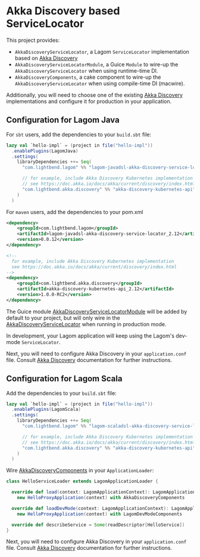 # Akka Discovery based ServiceLocator

This project provides:

* `AkkaDiscoveryServiceLocator`, a Lagom `ServiceLocator` implementation based on [Akka Discovery][]
* `AkkaDiscoveryServiceLocatorModule`, a Guice `Module` to wire-up the `AkkaDiscoveryServiceLocator` when using runtime-time DI.
* `AkkaDiscoveryComponents`, a cake component to wire-up the `AkkaDiscoveryServiceLocator` when using compile-time DI (macwire).

Additionally, you will need to choose one of the existing [Akka Discovery] implementations and configure it for production in your application.

## Configuration for Lagom Java

For `sbt` users, add the dependencies to your `build.sbt` file:

```sbt
lazy val `hello-impl` = (project in file("hello-impl"))
  .enablePlugins(LagomJava)
  .settings(
    libraryDependencies ++= Seq(
      "com.lightbend.lagom" %% "lagom-javadsl-akka-discovery-service-locator" % "0.0.12",

      // for example, include Akka Discovery Kubernetes implementation
      // see https://doc.akka.io/docs/akka/current/discovery/index.html
      "com.lightbend.akka.discovery" %% "akka-discovery-kubernetes-api" % "1.0.0-RC2"
    )
  )
```

For `maven` users, add the dependencies to your pom.xml

```xml
<dependency>
    <groupId>com.lightbend.lagom</groupId>
    <artifactId>lagom-javadsl-akka-discovery-service-locator_2.12</artifactId>
    <version>0.0.12</version>
</dependency>

<!-- 
  for example, include Akka Discovery Kubernetes implementation
  see https://doc.akka.io/docs/akka/current/discovery/index.html
-->
<dependency>
    <groupId>com.lightbend.akka.discovery</groupId>
    <artifactId>akka-discovery-kubernetes-api_2.12</artifactId>
    <version>1.0.0-RC2</version>
</dependency>
```

The Guice module [AkkaDiscoveryServiceLocatorModule](https://github.com/lagom/lagom-akka-discovery-service-locator/blob/master/service-locator/javadsl/src/main/java/com/lightbend/lagom/javadsl/akka/discovery/AkkaDiscoveryServiceLocatorModule.java) will be added by default to your project, but will only wire in the [AkkaDiscoveryServiceLocator](https://github.com/lagom/lagom-akka-discovery-service-locator/blob/master/service-locator/javadsl/src/main/java/com/lightbend/lagom/javadsl/akka/discovery/AkkaDiscoveryServiceLocator.java) when running in production mode. 

In development, your Lagom application will keep using the Lagom's dev-mode `ServiceLocator`. 

Next, you will need to configure Akka Discovery in your `application.conf` file. Consult [Akka Discovery] documentation for further instructions.


## Configuration for Lagom Scala

Add the dependencies to your `build.sbt` file:

```sbt
lazy val `hello-impl` = (project in file("hello-impl"))
  .enablePlugins(LagomScala)
  .settings(
    libraryDependencies ++= Seq(
      "com.lightbend.lagom" %% "lagom-scaladsl-akka-discovery-service-locator" % "0.0.12",

      // for example, include Akka Discovery Kubernetes implementation
      // see https://doc.akka.io/docs/akka/current/discovery/index.html
      "com.lightbend.akka.discovery" %% "akka-discovery-kubernetes-api" % "1.0.0-RC2"
    )
  )
```

Wire [AkkaDiscoveryComponents](https://github.com/lagom/lagom-akka-discovery-service-locator/blob/master/service-locator/scaladsl/src/main/scala/com/lightbend/lagom/scaladsl/akka/discovery/AkkaDiscoveryServiceLocator.scala#L45) in your `ApplicationLoader`:

```scala
class HelloServiceLoader extends LagomApplicationLoader {

  override def load(context: LagomApplicationContext): LagomApplication =
    new HelloProxyApplication(context) with AkkaDiscoveryComponents

  override def loadDevMode(context: LagomApplicationContext): LagomApplication =
    new HelloProxyApplication(context) with LagomDevModeComponents

  override def describeService = Some(readDescriptor[HelloService])
}
```

Next, you will need to configure Akka Discovery in your `application.conf` file. Consult [Akka Discovery] documentation for further instructions.


[Akka Discovery]: https://doc.akka.io/docs/akka/current/discovery/index.html
